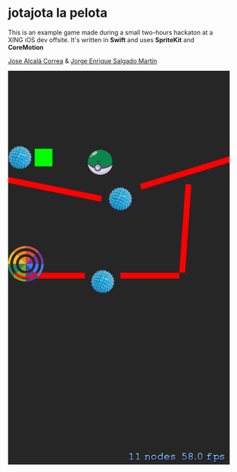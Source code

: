 # jotajota la pelota
This is an example game made during a small two-hours hackaton at a XING iOS dev offsite.
It's written in **Swift** and uses **SpriteKit** and **CoreMotion**

[Jose Alcalá Correa](http://www.twitter.com/gskbyte) &
[Jorge Enrique Salgado Martín](http://www.twitter.com/jesalgadom)

![Screenshot](screenshot.PNG "Screenshot")
